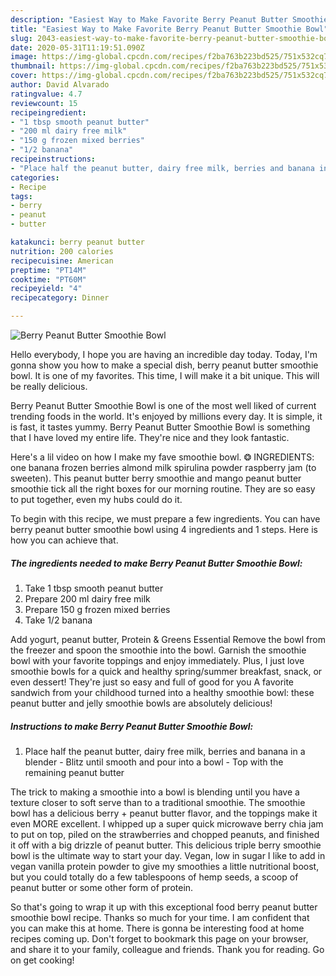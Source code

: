 ```yaml
---
description: "Easiest Way to Make Favorite Berry Peanut Butter Smoothie Bowl"
title: "Easiest Way to Make Favorite Berry Peanut Butter Smoothie Bowl"
slug: 2043-easiest-way-to-make-favorite-berry-peanut-butter-smoothie-bowl
date: 2020-05-31T11:19:51.090Z
image: https://img-global.cpcdn.com/recipes/f2ba763b223bd525/751x532cq70/berry-peanut-butter-smoothie-bowl-recipe-main-photo.jpg
thumbnail: https://img-global.cpcdn.com/recipes/f2ba763b223bd525/751x532cq70/berry-peanut-butter-smoothie-bowl-recipe-main-photo.jpg
cover: https://img-global.cpcdn.com/recipes/f2ba763b223bd525/751x532cq70/berry-peanut-butter-smoothie-bowl-recipe-main-photo.jpg
author: David Alvarado
ratingvalue: 4.7
reviewcount: 15
recipeingredient:
- "1 tbsp smooth peanut butter"
- "200 ml dairy free milk"
- "150 g frozen mixed berries"
- "1/2 banana"
recipeinstructions:
- "Place half the peanut butter, dairy free milk, berries and banana in a blender Blitz until smooth and pour into a bowl Top with the remaining peanut butter"
categories:
- Recipe
tags:
- berry
- peanut
- butter

katakunci: berry peanut butter 
nutrition: 200 calories
recipecuisine: American
preptime: "PT14M"
cooktime: "PT60M"
recipeyield: "4"
recipecategory: Dinner

---
```



![Berry Peanut Butter Smoothie Bowl](https://img-global.cpcdn.com/recipes/f2ba763b223bd525/751x532cq70/berry-peanut-butter-smoothie-bowl-recipe-main-photo.jpg)

Hello everybody, I hope you are having an incredible day today. Today, I'm gonna show you how to make a special dish, berry peanut butter smoothie bowl. It is one of my favorites. This time, I will make it a bit unique. This will be really delicious.

Berry Peanut Butter Smoothie Bowl is one of the most well liked of current trending foods in the world. It's enjoyed by millions every day. It is simple, it is fast, it tastes yummy. Berry Peanut Butter Smoothie Bowl is something that I have loved my entire life. They're nice and they look fantastic.

Here&#39;s a lil video on how I make my fave smoothie bowl. ❂ INGREDIENTS: one banana frozen berries almond milk spirulina powder raspberry jam (to sweeten). This peanut butter berry smoothie and mango peanut butter smoothie tick all the right boxes for our morning routine. They are so easy to put together, even my hubs could do it.


To begin with this recipe, we must prepare a few ingredients. You can have berry peanut butter smoothie bowl using 4 ingredients and 1 steps. Here is how you can achieve that.

<!--inarticleads1-->

##### The ingredients needed to make Berry Peanut Butter Smoothie Bowl:

1. Take 1 tbsp smooth peanut butter
1. Prepare 200 ml dairy free milk
1. Prepare 150 g frozen mixed berries
1. Take 1/2 banana


Add yogurt, peanut butter, Protein &amp; Greens Essential Remove the bowl from the freezer and spoon the smoothie into the bowl. Garnish the smoothie bowl with your favorite toppings and enjoy immediately. Plus, I just love smoothie bowls for a quick and healthy spring/summer breakfast, snack, or even dessert! They&#39;re just so easy and full of good for you A favorite sandwich from your childhood turned into a healthy smoothie bowl: these peanut butter and jelly smoothie bowls are absolutely delicious! 

<!--inarticleads2-->

##### Instructions to make Berry Peanut Butter Smoothie Bowl:

1. Place half the peanut butter, dairy free milk, berries and banana in a blender - Blitz until smooth and pour into a bowl - Top with the remaining peanut butter


The trick to making a smoothie into a bowl is blending until you have a texture closer to soft serve than to a traditional smoothie. The smoothie bowl has a delicious berry + peanut butter flavor, and the toppings make it even MORE excellent. I whipped up a super quick microwave berry chia jam to put on top, piled on the strawberries and chopped peanuts, and finished it off with a big drizzle of peanut butter. This delicious triple berry smoothie bowl is the ultimate way to start your day. Vegan, low in sugar I like to add in vegan vanilla protein powder to give my smoothies a little nutritional boost, but you could totally do a few tablespoons of hemp seeds, a scoop of peanut butter or some other form of protein. 

So that's going to wrap it up with this exceptional food berry peanut butter smoothie bowl recipe. Thanks so much for your time. I am confident that you can make this at home. There is gonna be interesting food at home recipes coming up. Don't forget to bookmark this page on your browser, and share it to your family, colleague and friends. Thank you for reading. Go on get cooking!
